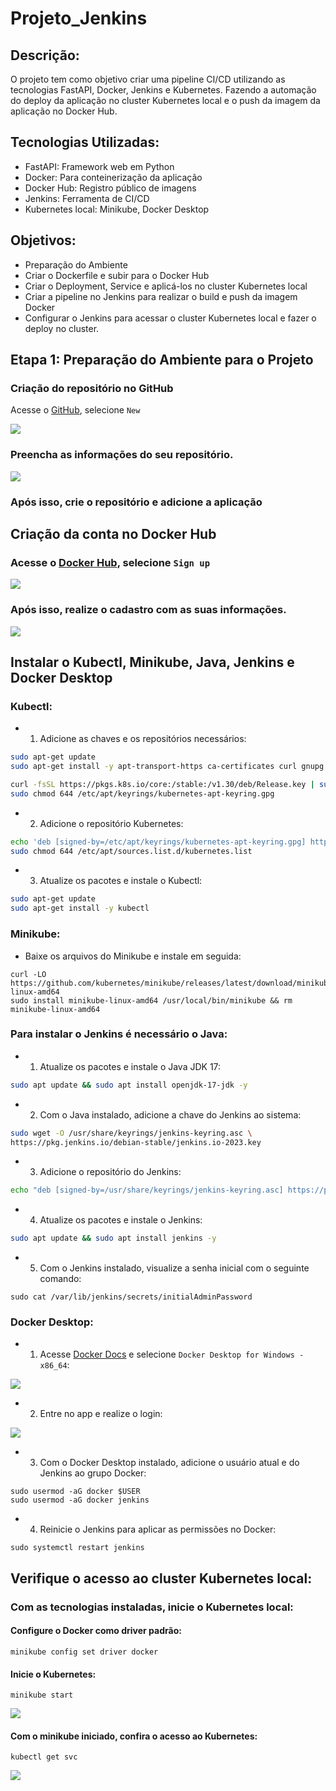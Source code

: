 # Projeto_Jenkins

## Descrição:

O projeto tem como objetivo criar uma pipeline CI/CD utilizando as tecnologias FastAPI, Docker, Jenkins e Kubernetes. Fazendo a automação do deploy da aplicação no cluster Kubernetes local e o push da imagem da aplicação no Docker Hub.

## Tecnologias Utilizadas:

- FastAPI: Framework web em Python
- Docker: Para conteinerização da aplicação
- Docker Hub: Registro público de imagens
- Jenkins: Ferramenta de CI/CD
- Kubernetes local: Minikube, Docker Desktop

## Objetivos:

- Preparação do Ambiente
- Criar o Dockerfile e subir para o Docker Hub
- Criar o Deployment, Service e aplicá-los no cluster Kubernetes local
- Criar a pipeline no Jenkins para realizar o build e push da imagem Docker
- Configurar o Jenkins para acessar o cluster Kubernetes local e fazer o deploy no cluster.

## Etapa 1: Preparação do Ambiente para o Projeto

### Criação do repositório no GitHub

Acesse o [GitHub](https://github.com), selecione `New`

![](imgs/newRepositorio.png)

### Preencha as informações do seu repositório.

![](imgs/Repositorio.png)

### Após isso, crie o repositório e adicione a aplicação

## Criação da conta no Docker Hub

### Acesse o [Docker Hub](https://hub.docker.com), selecione `Sign up`

![](imgs/DockerHub.png)

### Após isso, realize o cadastro com as suas informações.

![](imgs/cadastroDockerHub.png)

## Instalar o Kubectl, Minikube, Java, Jenkins e Docker Desktop

### Kubectl:

- 1. Adicione as chaves e os repositórios necessários:

```bash
sudo apt-get update
sudo apt-get install -y apt-transport-https ca-certificates curl gnupg

curl -fsSL https://pkgs.k8s.io/core:/stable:/v1.30/deb/Release.key | sudo gpg --dearmor -o /etc/apt/keyrings/kubernetes-apt-keyring.gpg
sudo chmod 644 /etc/apt/keyrings/kubernetes-apt-keyring.gpg
```

- 2. Adicione o repositório Kubernetes:

```bash
echo 'deb [signed-by=/etc/apt/keyrings/kubernetes-apt-keyring.gpg] https://pkgs.k8s.io/core:/stable:/v1.30/deb/ /' | sudo tee /etc/apt/sources.list.d/kubernetes.list
sudo chmod 644 /etc/apt/sources.list.d/kubernetes.list
```

- 3. Atualize os pacotes e instale o Kubectl:

```bash
sudo apt-get update
sudo apt-get install -y kubectl
```

### Minikube:

- Baixe os arquivos do Minikube e instale em seguida:

```
curl -LO https://github.com/kubernetes/minikube/releases/latest/download/minikube-linux-amd64
sudo install minikube-linux-amd64 /usr/local/bin/minikube && rm minikube-linux-amd64
```

### Para instalar o Jenkins é necessário o Java:

- 1. Atualize os pacotes e instale o Java JDK 17:

```bash
sudo apt update && sudo apt install openjdk-17-jdk -y
```

- 2. Com o Java instalado, adicione a chave do Jenkins ao sistema:

```bash
sudo wget -O /usr/share/keyrings/jenkins-keyring.asc \
https://pkg.jenkins.io/debian-stable/jenkins.io-2023.key
```

- 3. Adicione o repositório do Jenkins:

```bash
echo "deb [signed-by=/usr/share/keyrings/jenkins-keyring.asc] https://pkg.jenkins.io/debian-stable binary/" | sudo tee /etc/apt/sources.list.d/jenkins.list > /dev/null
```

- 4. Atualize os pacotes e instale o Jenkins:

```bash
sudo apt update && sudo apt install jenkins -y
```

- 5. Com o Jenkins instalado, visualize a senha inicial com o seguinte comando:

```
sudo cat /var/lib/jenkins/secrets/initialAdminPassword
```

### Docker Desktop:

- 1. Acesse [Docker Docs](https://https://docs.docker.com/desktop/setup/install/windows-install/) e selecione `Docker Desktop for Windows -x86_64`:

![](imgs/downloadDockerDesktop.png)

- 2. Entre no app e realize o login:

![](imgs/DockerDesktop.png)

- 3. Com o Docker Desktop instalado, adicione o usuário atual e do Jenkins ao grupo Docker:

```
sudo usermod -aG docker $USER
sudo usermod -aG docker jenkins
```

- 4. Reinicie o Jenkins para aplicar as permissões no Docker:

```
sudo systemctl restart jenkins
```

## Verifique o acesso ao cluster Kubernetes local:

### Com as tecnologias instaladas, inicie o Kubernetes local:

#### Configure o Docker como driver padrão:

```
minikube config set driver docker
```

#### Inicie o Kubernetes:

```
minikube start
```

![](imgs/minikubeStart.png)

#### Com o minikube iniciado, confira o acesso ao Kubernetes:

```
kubectl get svc
```

![](imgs/clusterLocal.png)